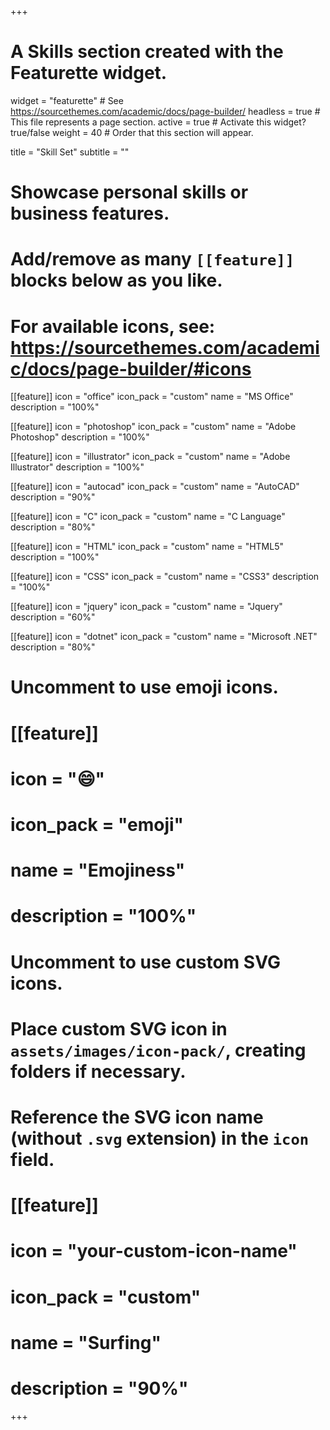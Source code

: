 +++
# A Skills section created with the Featurette widget.
widget = "featurette"  # See https://sourcethemes.com/academic/docs/page-builder/
headless = true  # This file represents a page section.
active = true  # Activate this widget? true/false
weight = 40  # Order that this section will appear.

title = "Skill Set"
subtitle = ""

# Showcase personal skills or business features.
# 
# Add/remove as many `[[feature]]` blocks below as you like.
# 
# For available icons, see: https://sourcethemes.com/academic/docs/page-builder/#icons

[[feature]]
  icon = "office"
  icon_pack = "custom"
  name = "MS Office"
  description = "100%"

[[feature]]
  icon = "photoshop"
  icon_pack = "custom"
  name = "Adobe Photoshop"
  description = "100%"

[[feature]]
  icon = "illustrator"
  icon_pack = "custom"
  name = "Adobe Illustrator"
  description = "100%"

[[feature]]
  icon = "autocad"
  icon_pack = "custom"
  name = "AutoCAD"
  description = "90%"

[[feature]]
  icon = "C"
  icon_pack = "custom"
  name = "C Language"
  description = "80%"

[[feature]]
  icon = "HTML"
  icon_pack = "custom"
  name = "HTML5"
  description = "100%"

[[feature]]
  icon = "CSS"
  icon_pack = "custom"
  name = "CSS3"
  description = "100%"
  
[[feature]]
  icon = "jquery"
  icon_pack = "custom"
  name = "Jquery"
  description = "60%"

[[feature]]
  icon = "dotnet"
  icon_pack = "custom"
  name = "Microsoft .NET"
  description = "80%"
  


# Uncomment to use emoji icons.
# [[feature]]
#  icon = ":smile:"
#  icon_pack = "emoji"
#  name = "Emojiness"
#  description = "100%"  

# Uncomment to use custom SVG icons.
# Place custom SVG icon in `assets/images/icon-pack/`, creating folders if necessary.
# Reference the SVG icon name (without `.svg` extension) in the `icon` field.
# [[feature]]
#  icon = "your-custom-icon-name"
#  icon_pack = "custom"
#  name = "Surfing"
#  description = "90%"

+++
